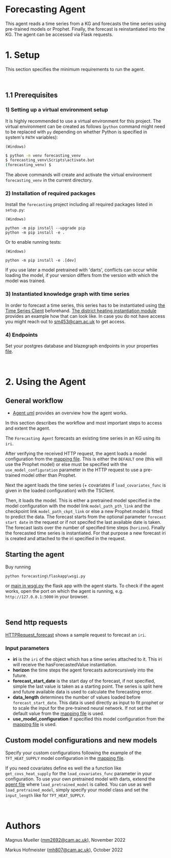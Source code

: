 # Forecasting Agent

This agent reads a time series from a KG and forecasts the time series using pre-trained models or Prophet. Finally, the forecast is reinstantiated into the KG.  The agent can be accessed via Flask requests.

# 1. Setup

This section specifies the minimum requirements to run the agent. 

&nbsp;
## 1.1 Prerequisites


### **1) Setting up a virtual environment setup**

It is highly recommended to use a virtual environment for this project. The virtual environment can be created as follows (`python` command might need to be replaced with `py` depending on whether Python is specified in system's `PATH` variables):

`(Windows)`
```cmd
$ python -m venv forecasting_venv
$ forecasting_venv\Scripts\activate.bat
(forecasting_venv) $
```
The above commands will create and activate the virtual environment `forecasting_venv` in the current directory.

### **2) Installation of required packages**

Install the `forecasting` project including all required packages listed in `setup.py`:

`(Windows)`
```
python -m pip install --upgrade pip  
python -m pip install -e . 

```
Or  to enable running tests:

`(Windows)`
```
python -m pip install -e .[dev]
```
If you use later a model pretrained with 'darts', conflicts can occur while loading the model, if your version differs from the version with which the model was trained.

### **3) Instantiated knowledge graph with time series**

In order to forecast a time series, this series has to be instantiated using  [the Time Series Client](https://github.com/cambridge-cares/TheWorldAvatar/tree/main/JPS_BASE_LIB/src/main/java/uk/ac/cam/cares/jps/base/timeseries) beforehand. 
[The district heating instantiation module](https://github.com/cambridge-cares/pirmasens) provides an example how that can look like. In case you do not have access you might reach out to sm453@cam.ac.uk to get access.

### **4) Endpoints**

Set your postgres database and blazegraph endpoints in your properties [file](./resources/timeseries.properties). 


&nbsp;
# 2. Using the Agent
## General workflow
- [Agent uml](https://lucid.app/lucidchart/def34dba-537c-48c7-9fa4-89bda55b4dc5/edit?viewport_loc=-3263%2C-197%2C3677%2C1765%2C0_0&invitationId=inv_1ed2a56a-16f0-4884-a5cb-a5aa69daba1e) provides an overview how the agent works.


In this section describes the workflow and most important steps to access and extent the agent.

The `Forecasting Agent` forecasts an existing time series in an KG using its `iri`.

After verifying the received HTTP request, the agent loads a model configuration from the [mapping file]. This is either the `DEFAULT` one (this will use the Prophet model) or else must be specified with the `use_model_configuration` parameter in the HTTP request to use a pre-trained model other than Prophet.

Next the agent loads the time series (+ covariates if `load_covariates_func` is given in the loaded configuration) with the TSClient. 

Then, it loads the model. This is either a pretrained model specified in the model configuration with the model link `model_path_pth_link` and the checkpoint link `model_path_ckpt_link` or else a new Prophet model is fitted to predict the data. The forecast starts from the optional parameter `forecast start date` in the request or if not specifed the last available date is taken. The forecast lasts over the number of specified time steps (`horizon`).
Finally the forecasted time series is instantiated. For that purpose a new forecast iri is created and attached to the iri specified in the request.

## Starting the agent
Buy running  
```
python forecasting\flaskapp\wsgi.py
```
or [main in wsgi.py](./forecasting/flaskapp/wsgi.py) the flask app with the agent starts. To check if the agent works, open the port on which the agent is running, e.g. `http://127.0.0.1:5000` in your browser. 


&nbsp;
## Send http requests
[HTTPRequest_forecast](./resources/HTTP_request_forecast.http) shows a sample request to forecast an `iri`. 

### Input parameters
- **iri** is the `iri` of the object which has a time series attached to it. This iri will receive the hasForecastedValue instantiation.
- **horizon** the time steps the agent forecasts autorecursively into the future.
- **forecast_start_date** is the start day of the forecast, if not specified, simple the last value is taken as a starting point. The series is split here and future available data is used to calculate the forecasting error.
- **data_length** determines the number of values loaded before `forecast_start_date`. This data is used directly as input to fit prophet or to scale the input for the pre-trained neural network.
If not set the default value from the [mapping file] is used.
- **use_model_configuration** if specified this model configuration from the [mapping file] is used.  


## Custom model configurations and new models
Specify your custom configurations following the example of the `TFT_HEAT_SUPPLY` model configuration in the [mapping file]. 

If you need covariates define es well the a function like `get_covs_heat_supply` for the `load_covariates_func` parameter in your configuration. To use your own pretrained model with darts, extend the [agent file] where `load_pretrained_model` is called. You can use as well `load_pretrained_model`, simply specify your model class and set the `input_length` like for `TFT_HEAT_SUPPLY`. 





&nbsp;
# Authors #
Magnus Mueller (mm2692@cam.ac.uk), November 2022

Markus Hofmeister (mh807@cam.ac.uk), October 2022


<!-- Links -->
<!-- websites -->
[agent file]: /forecasting/forecasting_agent/agent.py
[mapping file]: /forecasting/datamodel/data_mapping.py
[allows you to publish and install packages]: https://docs.github.com/en/packages/working-with-a-github-packages-registry/working-with-the-apache-maven-registry#authenticating-to-github-packages
[Create SSH key]: https://docs.digitalocean.com/products/droplets/how-to/add-ssh-keys/create-with-openssh/
[Container registry on Github]: https://ghcr.io
[Github package repository]: https://github.com/cambridge-cares/TheWorldAvatar/wiki/Packages
[http://localhost:5000/]: http://localhost:5000/
[Java Runtime Environment version >=11]: https://adoptopenjdk.net/?variant=openjdk8&jvmVariant=hotspot
[JDBC driver]: https://jdbc.postgresql.org/download/ 
[OntoBuiltEnv]: http://www.theworldavatar.com/ontology/ontobuiltenv/OntoBuiltEnv.owl
[personal access token]: https://docs.github.com/en/github/authenticating-to-github/creating-a-personal-access-token
[py4jps]: https://pypi.org/project/py4jps/#description
[Upload SSH key]: https://docs.digitalocean.com/products/droplets/how-to/add-ssh-keys/to-existing-droplet/
[VSCode via SSH]: https://code.visualstudio.com/docs/remote/ssh
[HM Land Registry Open Data]: https://landregistry.data.gov.uk/
[Price Paid Linked Data]: https://landregistry.data.gov.uk/app/root/doc/ppd
[UK House Price Index Linked Data]: https://landregistry.data.gov.uk/app/ukhpi/doc
[HM Land Registry SPARQL endpoint]: http://landregistry.data.gov.uk/landregistry/query

<!-- github -->
[Common stack scripts]: https://github.com/cambridge-cares/TheWorldAvatar/tree/main/Deploy/stacks/dynamic/common-scripts
[credentials]: https://github.com/cambridge-cares/TheWorldAvatar/tree/1376-dev-building-matching-agent/Agents/BuildingMatchingAgent/credentials
[JPS_BASE_LIB]: https://github.com/cambridge-cares/TheWorldAvatar/tree/main/JPS_BASE_LIB
[spin up the stack]: https://github.com/cambridge-cares/TheWorldAvatar/blob/main/Deploy/stacks/dynamic/stack-manager/README.md
[Stack-Clients]: https://github.com/cambridge-cares/TheWorldAvatar/tree/dev-MetOfficeAgent-withinStack/Deploy/stacks/dynamic/stack-clients
[TheWorldAvatar]: https://github.com/cambridge-cares/TheWorldAvatar
[EPC Agent]: https://github.com/cambridge-cares/TheWorldAvatar/tree/dev-EPCInstantiationAgent/Agents/EnergyPerformanceCertificateAgent

<!-- files -->
[Dockerfile]: ./Dockerfile
[docker compose file]: ./docker-compose.yml
[resources]: ./resources
[stack.sh]: ./stack.sh
[stack_configs]: ./landregistry/utils/stack_configs.py